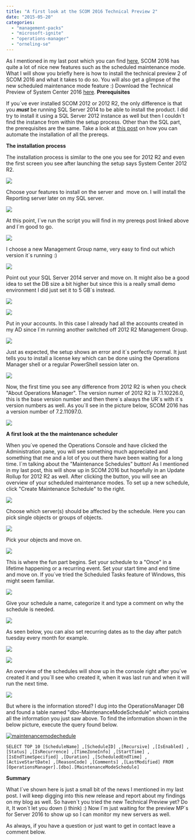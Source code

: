 ```yaml
---
title: "A first look at the SCOM 2016 Technical Preview 2"
date: "2015-05-20"
categories: 
  - "management-packs"
  - "microsoft-ignite"
  - "operations-manager"
  - "orneling-se"
---
```


As I mentioned in my last post which you can find [here](http://blog.orneling.se/2015/05/system-center-2016-operations-manager-whats-new/), SCOM 2016 has quite a lot of nice new features such as the scheduled maintenance mode. What I will show you briefly here is how to install the technical preview 2 of SCOM 2016 and what it takes to do so. You will also get a glimpse of the new scheduled maintenance mode feature :) Download the Technical Preview of System Center 2016 [here](https://www.microsoft.com/en-us/evalcenter/evaluate-system-center-technical-preview?WT.mc_id=Blog_SC_Announce_TTD). **Prerequisites**

If you´ve ever installed SCOM 2012 or 2012 R2, the only difference is that you _**must**_ be running SQL Server 2014 to be able to install the product. I did try to install it using a SQL Server 2012 instance as well but then I couldn´t find the instance from within the setup process. Other than the SQL part, the prerequisites are the same. Take a look at [this post](http://blog.orneling.se/2014/04/let-powershell-install-scom-prerequisites/) on how you can automate the installation of all the prereqs.

**The installation process**

The installation process is similar to the one you see for 2012 R2 and even the first screen you see after launching the setup says System Center 2012 R2.

![](images/051115_1242_InstallingS1.png)

Choose your features to install on the server and  move on. I will install the Reporting server later on my SQL server.

![](images/051115_1242_InstallingS2.png)

At this point, I´ve run the script you will find in my prereqs post linked above and I´m good to go.

![](images/051115_1242_InstallingS3.png)

I choose a new Management Group name, very easy to find out which version it´s running :)

![](images/051115_1242_InstallingS4.png)

Point out your SQL Server 2014 server and move on. It might also be a good idea to set the DB size a bit higher but since this is a really small demo environment I did just set it to 5 GB´s instead.

![](images/051115_1242_InstallingS5.png)

![](images/051115_1242_InstallingS6.png)

Put in your accounts. In this case I already had all the accounts created in my AD since I´m running another switched off 2012 R2 Management Group.

![](images/051115_1242_InstallingS7.png)

Just as expected, the setup shows an error and it´s perfectly normal. It just tells you to install a license key which can be done using the Operations Manager shell or a regular PowerShell session later on.

![](images/051115_1242_InstallingS8.png)

Now, the first time you see any difference from 2012 R2 is when you check "About Operations Manager". The version numer of 2012 R2 is 7.1.10226.0, this is the base version number and then there´s always the UR´s with it´s version numbers as well. As you´ll see in the picture below, SCOM 2016 has a version number of 7.2.11097.0.

![](images/051115_1242_InstallingS9.png)

**A first look at the the maintenance scheduler**

When you´ve opened the Operations Console and have clicked the Administration pane, you will see something much appreciated and something that me and a lot of you out there have been waiting for a long time. I´m talking about the "Maintenance Schedules" button! As I mentioned in my last post, this will show up in SCOM 2016 but hopefully in an Update Rollup for 2012 R2 as well. After clicking the button, you will see an overview of your scheduled maintenance modes. To set up a new schedule, click "Create Maintenance Schedule" to the right.

![](images/051115_1242_InstallingS10.png)

Choose which server(s) should be affected by the schedule. Here you can pick single objects or groups of objects.

![](images/051115_1242_InstallingS11.png)

Pick your objects and move on.

![](images/051115_1242_InstallingS12.png)

This is where the fun part begins. Set your schedule to a "Once" in a lifetime happening or a recurring event. Set your start time and end time and move on. If you´ve tried the Scheduled Tasks feature of Windows, this might seem familiar.

![](images/051115_1242_InstallingS13.png)

Give your schedule a name, categorize it and type a comment on why the schedule is needed.

![](images/051115_1242_InstallingS14.png)

As seen below, you can also set recurring dates as to the day after patch tuesday every month for example.

![](images/051115_1242_InstallingS15.png)

![](images/051115_1242_InstallingS16.png)

An overview of the schedules will show up in the console right after you´ve created it and you´ll see who created it, when it was last run and when it will run the next time.

![](images/051115_1242_InstallingS17.png)

But where is the information stored? I dug into the OperationsManager DB and found a table named "dbo-MaintenanceModeSchedule" which contains all the information you just saw above. To find the information shown in the below picture, execute the query found below.

[![maintenancemodechedule](images/maintenancemodechedule-1024x69.jpg)](http://media.orneling.se/2015/05/maintenancemodechedule.jpg)

`SELECT TOP 10 [ScheduleName] ,[ScheduleID] ,[Recursive] ,[IsEnabled] ,[Status] ,[IsRecurrence] ,[TimeZoneInfo] ,[StartTime] ,[IsEndTimeSpecified] ,[Duration] ,[ScheduledEndTime] ,[ActiveStartDate] ,[ReasonCode] ,[Comments] ,[LastModified] FROM [OperationsManager].[dbo].[MaintenanceModeSchedule]`

**Summary**

What I´ve shown here is just a small bit of the news I mentioned in my last post. I will keep digging into this new release and report about my findings on my blog as well. So haven´t you tried the new Technical Preview yet? Do it, It won´t let you down (i think) :) Now I´m just waiting for the preview MP´s for Server 2016 to show up so I can monitor my new servers as well.

As always, if you have a question or just want to get in contact leave a comment below.
